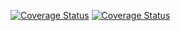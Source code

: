 [![Coverage Status](https://coveralls.io/repos/github/stphler/sendit-api/badge.svg)](https://coveralls.io/github/stphler/sendit-api)
[![Coverage Status](https://coveralls.io/repos/github/stphler/sendit-api/badge.svg?branch=master)](https://coveralls.io/github/stphler/sendit-api?branch=master)